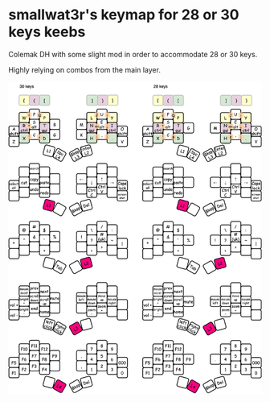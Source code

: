 # smallwat3r's keymap for 28 or 30 keys keebs

Colemak DH with some slight mod in order to accommodate 28 or 30 keys.

Highly relying on combos from the main layer.

![keymap](./images/keymap.svg)
